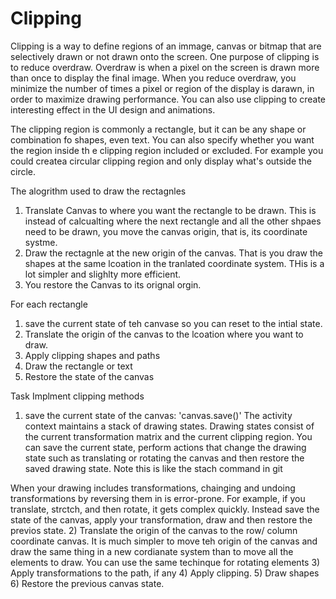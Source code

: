 # Clipping

Clipping is a way to define regions of an immage, canvas or bitmap that are selectively drawn or not drawn onto the screen. One purpose of clipping is to reduce overdraw.
Overdraw is when a pixel on the screen is drawn more than once to display the final image. When you reduce overdraw, you minimize the number of times a pixel or region of
the display is darawn, in order to maximize drawing performance. You can also use clipping to create interesting effect in the UI design and animations.

The clipping region is commonly a rectangle, but it can be any shape or combination fo shapes, even text. You can also specify whether you want the region inside th e clipping region included or excluded. For example you could createa circular clipping region and only display what's outside the circle. 

The alogrithm used to draw the rectagnles
1) Translate Canvas to where you want the rectangle to be drawn. This is instead of calcualting where the next rectangle and all the other shpaes need to be drawn,
you move the canvas origin, that is, its coordinate systme.
2) Draw the rectagnle at the new origin of the canvas. That is you draw the shapes at the same lcoation in the tranlated coordinate system. THis is a lot simpler and slighlty
more efficient. 
3) You restore the Canvas to its orignal orgin.

For each rectangle 
1) save the current state of teh canvase so you can reset to the intial state.
2) Translate the origin of the canvas to the lcoation where you want to draw.
3) Apply clipping shapes and paths
4) Draw the rectangle or text
5) Restore the state of the canvas

Task Implment clipping methods
1) save the current state of the canvas: 'canvas.save()'
The activity context maintains a stack of drawing states. Drawing states consist of the current transformation matrix and the current clipping region. You can save
the current state, perform actions that change the drawing state such as translating or rotating the canvas and then restore the saved drawing state. Note this is like
the stach command in git

When your drawing includes transformations, chainging and undoing transformations by reversing them in is error-prone. For example, if you translate, strctch, and then rotate, it gets complex quickly. Instead save the state of the canvas, apply your transformation, draw and then restore the previos state.
2) Translate the origin of the canvas to the row/ column coordinate canvas. 
It is much simpler to move teh origin of the canvas and draw the same thing in a new cordianate system than to move all the elements to draw. You can use the same techinque for rotating elements
3) Apply transformations to the path, if any
4) Apply clipping. 
5) Draw shapes
6) Restore the previous canvas state.
